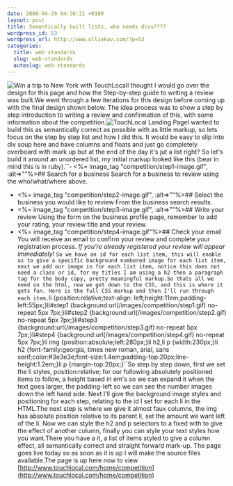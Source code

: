 ```yaml
--- 
date: 2008-04-29 04:36:21 +0100
layout: post
title: Semantically built lists, who needs divs????
wordpress_id: 53
wordpress_url: http://www.olliekav.com/?p=53
categories: 
  title: web standards
  slug: web-standards
  autoslug: web-standards
---
```

![Win a trip to New York with TouchLocal](http://www.olliekav.com/wp-content/uploads/2008/04/new-york.gif "new-york")I thought I would go over the design for this page and how the Step-by-step guide to writing a review was built.<!--more-->We went through a few iterations for this design before coming up with the final design shown below. The idea process was to show a step by step introduction to writing a review and confirmation of this, with some information about the competition.![TouchLocal Landing Page](http://www.olliekav.com/wp-content/uploads/2008/04/new-york-large.gif "new-york-large")I wanted to build this as semantically correct as possible with as little markup, so lets focus on the step by step list and how I did this. It would be easy to slip into div soup here and have columns and floats and just go completely overboard with mark up but at the end of the day it's jut a list right? So let's build it around an unordered list, my initial markup looked like this (bear in mind this is in ruby).``-  &lt;%= image_tag "competition/step1-image.gif", :alt=&gt;""%&gt;## Search for a business
Search for a business to review using the who/what/where above.
-  &lt;%= image_tag "competition/step2-image.gif", :alt=&gt;""%&gt;## Select the business you would like to review
From the business search results.
-  &lt;%= image_tag "competition/step3-image.gif", :alt=&gt;""%&gt;## Write your review
Using the form on the business profile page, remember to add your rating, your review title and your review.
-  &lt;%= image_tag "competition/step4-image.gif"%&gt;## Check your email
You will receive an email to confirm your review and complete your registration process. _If you’re already registered your review will appear immediately!_
``So we have an id for each list item, this will enable us to give a specific background numbered image for each list item, next we add our image in for each list item, notice this does not need a class or id, for my titles I am using a h2 then a paragraph tag for the body copy, pretty meaningful markup.So thats all we need on the html, now we get down to the CSS, and this is where it gets fun. Here is the full CSS markup and then I'll run through each item.``li {position:relative;text-align: left;height:11em;padding-left:55px;}li#step1 {background:url(/images/competition/step1.gif) no-repeat 5px 7px;}li#step2 {background:url(/images/competition/step2.gif) no-repeat 5px 7px;}li#step3 {background:url(/images/competition/step3.gif) no-repeat 5px 7px;}li#step4 {background:url(/images/competition/step4.gif) no-repeat 5px 7px;}li img {position:absolute;left:280px;}li h2,li p {width:230px;}li h2 {font-family:georgia, times new roman, arial, sans serif;color:#3e3e3e;font-size:1.4em;padding-top:20px;line-height:1.2em;}li p {margin-top:20px;}``So step by step down, first we set the li styles, position:relative; for our following absolutely positioned items to follow, a height based in em's so we can expand it when the text goes larger, the padding-left so we can see the number images down the left hand side. Next I'll give the background image styles and positioning for each step, relating to the id I set for each li in the HTML.The next step is where we give it almost faux columns, the img has absolute position relative to its parent li, set the amount we want left of the li. Now we can style the h2 and p selectors to a fixed with to give the effect of another column, finally you can style your text styles how you want.There you have a it, a list of items styled to give a column effect, all semantically correct and straight forward mark-up. The page goes live today so as soon as it is up I will make the source files available.The page is up here now to view [http://www.touchlocal.com/home/competition](http://www.touchlocal.com/home/competition)
